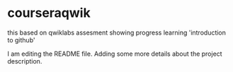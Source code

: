 # courseraqwik
this based on qwiklabs assesment showing progress learning 'introduction to github'

I am editing the README file. Adding some more details about the project description.

